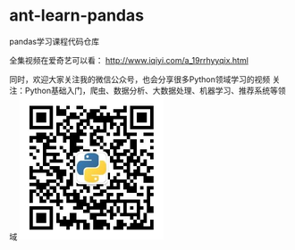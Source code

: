 # ant-learn-pandas
pandas学习课程代码仓库


全集视频在爱奇艺可以看：
http://www.iqiyi.com/a_19rrhyyqix.html


同时，欢迎大家关注我的微信公众号，也会分享很多Python领域学习的视频
关注：Python基础入门，爬虫、数据分析、大数据处理、机器学习、推荐系统等领域
![蚂蚁学Python](other_files/weixin_gongzhonghao.jpg)
